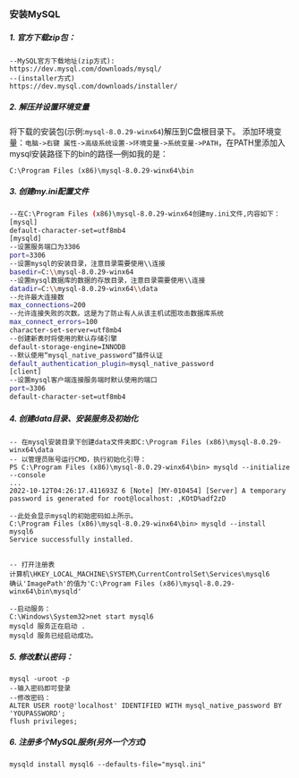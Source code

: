 ### 安装MySQL
##### 1. 官方下载zip包：
```
--MySQL官方下载地址(zip方式):
https://dev.mysql.com/downloads/mysql/
--(installer方式)
https://dev.mysql.com/downloads/installer/
```
##### 2. 解压并设置环境变量
将下载的安装包(示例:`mysql-8.0.29-winx64`)解压到C盘根目录下。
添加环境变量：`电脑->右键 属性->高级系统设置->环境变量->系统变量->PATH`，在PATH里添加入mysql安装路径下的bin的路径—例如我的是： 
```
C:\Program Files (x86)\mysql-8.0.29-winx64\bin
```
##### 3. 创建my.ini配置文件
``` bash
--在C:\Program Files (x86)\mysql-8.0.29-winx64创建my.ini文件,内容如下：
[mysql]
default-character-set=utf8mb4
[mysqld]
--设置服务端口为3306
port=3306
--设置mysql的安装目录，注意目录需要使用\\连接
basedir=C:\\mysql-8.0.29-winx64
--设置mysql数据库的数据的存放目录，注意目录需要使用\\连接
datadir=C:\\mysql-8.0.29-winx64\\data
--允许最大连接数
max_connections=200
--允许连接失败的次数。这是为了防止有人从该主机试图攻击数据库系统
max_connect_errors=100     
character-set-server=utf8mb4
--创建新表时将使用的默认存储引擎
default-storage-engine=INNODB
--默认使用“mysql_native_password”插件认证
default_authentication_plugin=mysql_native_password
[client]
--设置mysql客户端连接服务端时默认使用的端口
port=3306
default-character-set=utf8mb4
```
##### 4. 创建data目录、安装服务及初始化
``` shell
-- 在mysql安装目录下创建data文件夹即C:\Program Files (x86)\mysql-8.0.29-winx64\data
-- 以管理员账号运行CMD，执行初始化引导：
PS C:\Program Files (x86)\mysql-8.0.29-winx64\bin> mysqld --initialize --console
...
2022-10-12T04:26:17.411693Z 6 [Note] [MY-010454] [Server] A temporary password is generated for root@localhost: ,KOtD%adf2zD

--此处会显示mysql的初始密码如上所示。
C:\Program Files (x86)\mysql-8.0.29-winx64\bin> mysqld --install mysql6
Service successfully installed.


-- 打开注册表
计算机\HKEY_LOCAL_MACHINE\SYSTEM\CurrentControlSet\Services\mysql6
确认'ImagePath'的值为'C:\Program Files (x86)\mysql-8.0.29-winx64\bin\mysqld'

--启动服务：
C:\Windows\System32>net start mysql6
mysqld 服务正在启动 .
mysqld 服务已经启动成功。
```
##### 5. 修改默认密码：
```
mysql -uroot -p
--输入密码即可登录
--修改密码：
ALTER USER root@'localhost' IDENTIFIED WITH mysql_native_password BY 'YOUPASSWORD';
flush privileges;
```
##### 6. 注册多个MySQL服务(另外一个方式)
```
mysqld install mysql6 --defaults-file="mysql.ini"
```